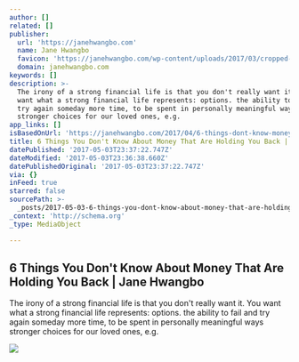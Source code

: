 ```yaml
---
author: []
related: []
publisher:
  url: 'https://janehwangbo.com'
  name: Jane Hwangbo
  favicon: 'https://janehwangbo.com/wp-content/uploads/2017/03/cropped-JH-192x192.png'
  domain: janehwangbo.com
keywords: []
description: >-
  The irony of a strong financial life is that you don't really want it. You
  want what a strong financial life represents: options. the ability to fail and
  try again someday more time, to be spent in personally meaningful ways
  stronger choices for our loved ones, e.g.
app_links: []
isBasedOnUrl: 'https://janehwangbo.com/2017/04/6-things-dont-know-money-thats-holding-back/'
title: 6 Things You Don't Know About Money That Are Holding You Back | Jane Hwangbo
datePublished: '2017-05-03T23:37:22.747Z'
dateModified: '2017-05-03T23:36:38.660Z'
datePublishedOriginal: '2017-05-03T23:37:22.747Z'
via: {}
inFeed: true
starred: false
sourcePath: >-
  _posts/2017-05-03-6-things-you-dont-know-about-money-that-are-holding-you-bac.md
_context: 'http://schema.org'
_type: MediaObject

---
```

<article style=""><h1>6 Things You Don't Know About Money That Are Holding You Back | Jane Hwangbo</h1><p>The irony of a strong financial life is that you don't really want it. You want what a strong financial life represents: options. the ability to fail and try again someday more time, to be spent in personally meaningful ways stronger choices for our loved ones, e.g.</p><img src="https://janehwangbo.com/wp-content/uploads/2017/04/6-things.jpeg" /></article>